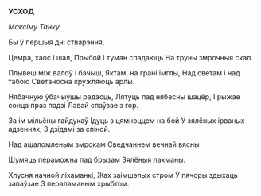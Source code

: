  
**УСХОД**

_Максіму Танку_

Бы ў першыя дні стварэння,

Цемра, хаос і шал, Прыбой і туман спадаюць На труны змрочныя скал.

Плывеш між валоў і бачыш, Яктам, на грані імглы, Над светам і над табою Светаносна кружляюць арлы.

Нябачную ўбачыўшы радасць, Лятуць пад нябесны шацёр, I рыжае сонца праз падзі Лавай спаўзае з гор.

За ім мільёны гайдукаў Ідуць з цямноццем на бой У зялёных ірваных адзеннях, 3 дзідамі за спіной.

Над ашаломленым змрокам Сведчаннем вечнай вясны

Шумяць пераможна пад брызам Зялёныя лахманы.

Хлусня начной ліхаманкі, Жах заімшэлых стром Ў пячоры здыхаць запаўзае 3 пераламаным хрыбтом.
